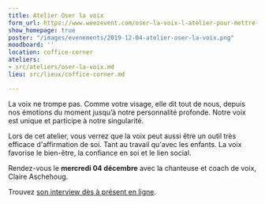 ```yaml
---
title: Atelier Oser la voix
form_url: https://www.weezevent.com/oser-la-voix-l-atelier-pour-mettre-de-l-energie-dans-votre-voix
show_homepage: true
poster: "/images/evenements/2019-12-04-atelier-oser-la-voix.png"
moodboard: ''
location: coffice-corner
ateliers:
- src/ateliers/oser-la-voix.md
lieu: src/lieux/coffice-corner.md

---
```

La voix ne trompe pas. Comme votre visage, elle dit tout de nous, depuis nos émotions du moment jusqu’à notre personnalité profonde. Notre voix est unique et participe à notre singularité.

Lors de cet atelier, vous verrez que la voix peut aussi être un outil très efficace d'affirmation de soi. Tant au travail qu'avec les enfants. La voix favorise le bien-être, la confiance en soi et le lien social.

Rendez-vous le **mercredi 04 décembre** avec la chanteuse et coach de voix, Claire Aschehoug.

Trouvez [son interview dès à présent en ligne](https://precious-prana.com/interviews/claire-aschehoug/).